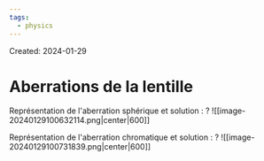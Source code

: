 ```yaml
---
tags:
  - physics
---
```

Created: 2024-01-29

# Aberrations de la lentille

Représentation de l'aberration sphérique et solution :
?
![[image-20240129100632114.png|center|600]]

Représentation de l'aberration chromatique et solution :
?
![[image-20240129100731839.png|center|600]]

